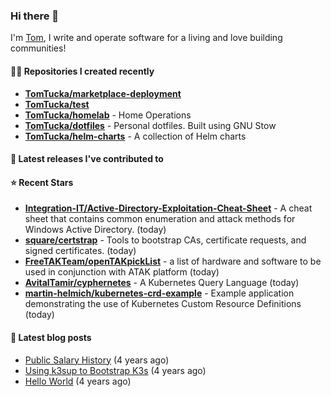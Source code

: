 ### Hi there 👋

I'm [Tom](https://tomwithers.dev), I write and operate software for a living and love building communities! 

#### 👨‍💻 Repositories I created recently
- **[TomTucka/marketplace-deployment](https://github.com/TomTucka/marketplace-deployment)**
- **[TomTucka/test](https://github.com/TomTucka/test)**
- **[TomTucka/homelab](https://github.com/TomTucka/homelab)** - Home Operations
- **[TomTucka/dotfiles](https://github.com/TomTucka/dotfiles)** - Personal dotfiles. Built using  GNU Stow
- **[TomTucka/helm-charts](https://github.com/TomTucka/helm-charts)** - A collection of Helm charts

#### 🚀 Latest releases I've contributed to



#### ⭐ Recent Stars


- **[Integration-IT/Active-Directory-Exploitation-Cheat-Sheet](https://github.com/Integration-IT/Active-Directory-Exploitation-Cheat-Sheet)** - A cheat sheet that contains common enumeration and attack methods for Windows Active Directory. (today)
- **[square/certstrap](https://github.com/square/certstrap)** - Tools to bootstrap CAs, certificate requests, and signed certificates. (today)
- **[FreeTAKTeam/openTAKpickList](https://github.com/FreeTAKTeam/openTAKpickList)** - a list of hardware and software to be used in conjunction with ATAK platform (today)
- **[AvitalTamir/cyphernetes](https://github.com/AvitalTamir/cyphernetes)** - A Kubernetes Query Language (today)
- **[martin-helmich/kubernetes-crd-example](https://github.com/martin-helmich/kubernetes-crd-example)** - Example application demonstrating the use of Kubernetes Custom Resource Definitions (today)

#### 📄 Latest blog posts
- [Public Salary History](https://tomwithers.dev/posts/public-salary-history/) (4 years ago)
- [Using k3sup to Bootstrap K3s](https://tomwithers.dev/posts/k3s-bootstrap/) (4 years ago)
- [Hello World](https://tomwithers.dev/posts/hello-world/) (4 years ago)
